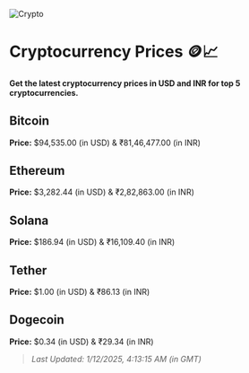 
![Crypto](https://www.techguide.com.au/wp-content/uploads/2020/11/crypto3.jpeg)

# Cryptocurrency Prices 🪙📈

#### Get the latest cryptocurrency prices in USD and INR for top 5 cryptocurrencies.

## Bitcoin

**Price:** $94,535.00 (in USD) & ₹81,46,477.00 (in INR)

## Ethereum

**Price:** $3,282.44 (in USD) & ₹2,82,863.00 (in INR)

## Solana

**Price:** $186.94 (in USD) & ₹16,109.40 (in INR)

## Tether

**Price:** $1.00 (in USD) & ₹86.13 (in INR)

## Dogecoin

**Price:** $0.34 (in USD) & ₹29.34 (in INR)

> _Last Updated: 1/12/2025, 4:13:15 AM (in GMT)_
